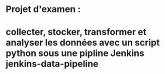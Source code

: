 # Projet d'examen :
# collecter, stocker, transformer et analyser les données avec un script python sous une pipline Jenkins jenkins-data-pipeline
